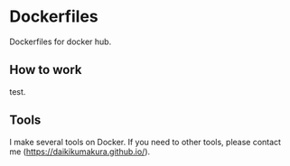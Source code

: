 # Dockerfiles
Dockerfiles for docker hub.

## How to work
test.  

## Tools
I make several tools on Docker. If you need to other tools, please contact me (https://daikikumakura.github.io/).  
